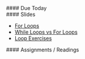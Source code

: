 
<article class="due" markdown="block">
#### Due Today


<!--
* Homework
-->

</article>

<article class="slides" markdown="block">
#### Slides

* [For Loops](classes/08/for.html)
* [While Loops vs For Loops](classes/09/vs.html)
* [Loop Exercises](classes/09/loop-exercises.html)

<!--
* [Slides](classes/01/intro.html)
-->

</article>

<article class="assignments" markdown="block">
#### Assignments / Readings		

<!--
Readings

* Read {{ site.bookq }} - Chapter 1

Assignments 

1. [questions.py](homework/hw01/questions.py) - 9 points
-->
</article>
<!--
<a name="class9"></a>

### Slides
* [About Class #9](classes/09/meta.html)
* Finishing Up [For Loops From the Previous Class (Starting From Range)](classes/08/for.html#15.0)
* [While Loops vs For Loops](classes/09/vs.html)
* [Loop Exercises](classes/09/loop-exercises.html)
* [Nested Loops (Optional / Quick Preview)](classes/09/nested.html)

### Readings
* {{ site.bookq }} - Chapter 4 (entire chapter, but focus on while and for loops)
* [{{ site.bookt }}](http://openbookproject.net/thinkcs/python/english3e/iteration.html) - Chapter 7, Iteration (up to section 7.14)

### Vocabulary
See [the glossary](http://openbookproject.net/thinkcs/python/english3e/iteration.html#glossary) 

### Selected Solutions for Homework #2

* [days.py](resources/code/hw2/days.py)
* [numbers.py](resources/code/hw2/numbers.py)
* [stadium_seating.py](resources/code/hw2/stadium_seating.py)
-->


